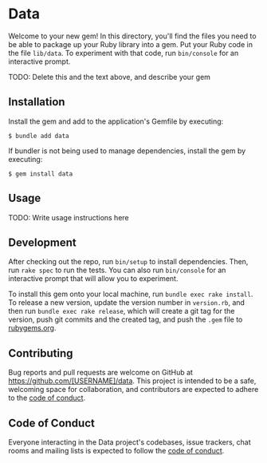 # Data

Welcome to your new gem! In this directory, you'll find the files you need to be able to package up your Ruby library into a gem. Put your Ruby code in the file `lib/data`. To experiment with that code, run `bin/console` for an interactive prompt.

TODO: Delete this and the text above, and describe your gem

## Installation

Install the gem and add to the application's Gemfile by executing:

    $ bundle add data

If bundler is not being used to manage dependencies, install the gem by executing:

    $ gem install data

## Usage

TODO: Write usage instructions here

## Development

After checking out the repo, run `bin/setup` to install dependencies. Then, run `rake spec` to run the tests. You can also run `bin/console` for an interactive prompt that will allow you to experiment.

To install this gem onto your local machine, run `bundle exec rake install`. To release a new version, update the version number in `version.rb`, and then run `bundle exec rake release`, which will create a git tag for the version, push git commits and the created tag, and push the `.gem` file to [rubygems.org](https://rubygems.org).

## Contributing

Bug reports and pull requests are welcome on GitHub at https://github.com/[USERNAME]/data. This project is intended to be a safe, welcoming space for collaboration, and contributors are expected to adhere to the [code of conduct](https://github.com/[USERNAME]/data/blob/master/CODE_OF_CONDUCT.md).

## Code of Conduct

Everyone interacting in the Data project's codebases, issue trackers, chat rooms and mailing lists is expected to follow the [code of conduct](https://github.com/[USERNAME]/data/blob/master/CODE_OF_CONDUCT.md).
